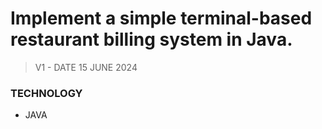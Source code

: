  # Implement a simple terminal-based restaurant billing system in Java.
 > V1 - DATE 15 JUNE 2024
 ### TECHNOLOGY
 - JAVA
